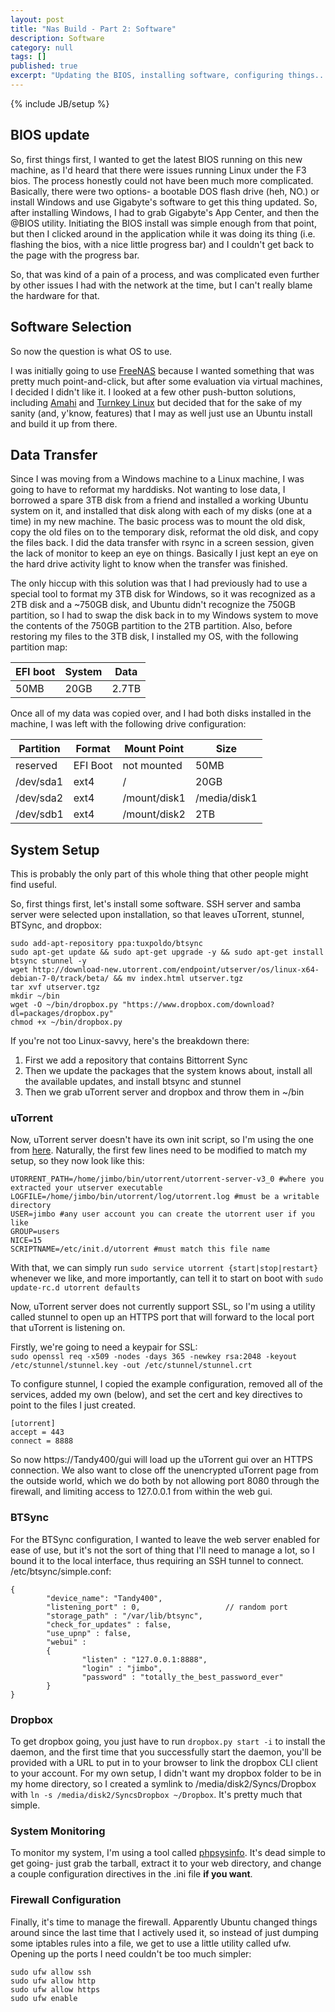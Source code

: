 ```yaml
---
layout: post
title: "Nas Build - Part 2: Software"
description: Software
category: null
tags: []
published: true
excerpt: "Updating the BIOS, installing software, configuring things..."
---
```


{% include JB/setup %}

## BIOS update

So, first things first, I wanted to get the latest BIOS running on this new machine, as I'd heard that there were issues running Linux under the F3 bios. The process honestly could not have been much more complicated. Basically, there were two options- a bootable DOS flash drive (heh, NO.) or install Windows and use Gigabyte's software to get this thing updated. So, after installing Windows, I had to grab Gigabyte's App Center, and then the @BIOS utility. Initiating the BIOS install was simple enough from that point, but then I clicked around in the application while it was doing its thing (i.e. flashing the bios, with a nice little progress bar) and I couldn't get back to the page with the progress bar.

So, that was kind of a pain of a process, and was complicated even further by other issues I had with the network at the time, but I can't really blame the hardware for that.

## Software Selection

So now the question is what OS to use.

I was initially going to use [FreeNAS](http://www.freenas.org/) because I wanted something that was pretty much point-and-click, but after some evaluation via virtual machines, I decided I didn't like it. I looked at a few other push-button solutions, including [Amahi](https://www.amahi.org/) and [Turnkey Linux](http://www.turnkeylinux.org/) but decided that for the sake of my sanity (and, y'know, features) that I may as well just use an Ubuntu install and build it up from there.

## Data Transfer

Since I was moving from a Windows machine to a Linux machine, I was going to have to reformat my harddisks. Not wanting to lose data, I borrowed a spare 3TB disk from a friend and installed a working Ubuntu system on it, and installed that disk along with each of my disks (one at a time) in my new machine. The basic process was to mount the old disk, copy the old files on to the temporary disk, reformat the old disk, and copy the files back. I did the data transfer with rsync in a screen session, given the lack of monitor to keep an eye on things. Basically I just kept an eye on the hard drive activity light to know when the transfer was finished.

The only hiccup with this solution was that I had previously had to use a special tool to format my 3TB disk for Windows, so it was recognized as a 2TB disk and a ~750GB disk, and Ubuntu didn't recognize the 750GB partition, so I had to swap the disk back in to my Windows system to move the contents of the 750GB partition to the 2TB partition. Also, before restoring my files to the 3TB disk, I installed my OS, with the following partition map:

| EFI boot | System | Data  |
|----------|--------|-------|
| 50MB     | 20GB   | 2.7TB |

Once all of my data was copied over, and I had both disks installed in the machine, I was left with the following drive configuration:

| Partition | Format | Mount Point | Size |
|-----------|--------|-------------|------|
|reserved  | EFI Boot| not mounted| 50MB|
|/dev/sda1  | ext4| / | 20GB |
|/dev/sda2 | ext4 | /mount/disk1 | /media/disk1 | 2.7TB |
|/dev/sdb1 | ext4 | /mount/disk2 | 2TB |


## System Setup

This is probably the only part of this whole thing that other people might find useful.

So, first things first, let's install some software. SSH server and samba server were selected upon installation, so that leaves uTorrent, stunnel, BTSync, and dropbox:

```
sudo add-apt-repository ppa:tuxpoldo/btsync  
sudo apt-get update && sudo apt-get upgrade -y && sudo apt-get install btsync stunnel -y  
wget http://download-new.utorrent.com/endpoint/utserver/os/linux-x64-debian-7-0/track/beta/ && mv index.html utserver.tgz  
tar xvf utserver.tgz  
mkdir ~/bin  
wget -O ~/bin/dropbox.py "https://www.dropbox.com/download?dl=packages/dropbox.py"  
chmod +x ~/bin/dropbox.py  
```

If you're not too Linux-savvy, here's the breakdown there:
1. First we add a repository that contains Bittorrent Sync
2. Then we update the packages that the system knows about, install all the available updates, and install btsync and stunnel
3. Then we grab uTorrent server and dropbox and throw them in ~/bin

### uTorrent
Now, uTorrent server doesn't have its own init script, so I'm using the one from [here](https://github.com/vortex-5/utorrent_initd/blob/master/utorrent). Naturally, the first few lines need to be modified to match my setup, so they now look like this:

```
UTORRENT_PATH=/home/jimbo/bin/utorrent/utorrent-server-v3_0 #where you extracted your utserver executable  
LOGFILE=/home/jimbo/bin/utorrent/log/utorrent.log #must be a writable directory  
USER=jimbo #any user account you can create the utorrent user if you like  
GROUP=users  
NICE=15  
SCRIPTNAME=/etc/init.d/utorrent #must match this file name  
```

With that, we can simply run `sudo service utorrent {start|stop|restart}` whenever we like, and more importantly, can tell it to start on boot with `sudo update-rc.d utorrent defaults`

Now, uTorrent server does not currently support SSL, so I'm using a utility called stunnel to open up an HTTPS port that will forward to the local port that uTorrent is listening on.

Firstly, we're going to need a keypair for SSL:  
`sudo openssl req -x509 -nodes -days 365 -newkey rsa:2048 -keyout /etc/stunnel/stunnel.key -out /etc/stunnel/stunnel.crt`

To configure stunnel, I copied the example configuration, removed all of the services, added my own (below), and set the cert and key directives to point to the files I just created.
```
[utorrent]  
accept = 443  
connect = 8888  
```


So now https://Tandy400/gui will load up the uTorrent gui over an HTTPS connection. We also want to close off the unencrypted uTorrent page from the outside world, which we do both by not allowing port 8080 through the firewall, and limiting access to 127.0.0.1 from within the web gui.

### BTSync
For the BTSync configuration, I wanted to leave the web server enabled for ease of use, but it's not the sort of thing that I'll need to manage a lot, so I bound it to the local interface, thus requiring an SSH tunnel to connect.  
/etc/btsync/simple.conf:  

```
{  
        "device_name": "Tandy400",  
        "listening_port" : 0,                   // random port  
        "storage_path" : "/var/lib/btsync",  
        "check_for_updates" : false,  
        "use_upnp" : false,  
        "webui" :  
        {  
                "listen" : "127.0.0.1:8888",  
                "login" : "jimbo",  
                "password" : "totally_the_best_password_ever"  
        }  
}  
```

### Dropbox

To get dropbox going, you just have to run `dropbox.py start -i` to install the daemon, and the first time that you successfully start the daemon, you'll be provided with a URL to put in to your browser to link the dropbox CLI client to your account. For my own setup, I didn't want my dropbox folder to be in my home directory, so I created a symlink to /media/disk2/Syncs/Dropbox with `ln -s /media/disk2/SyncsDropbox ~/Dropbox`.
It's pretty much that simple.

### System Monitoring

To monitor my system, I'm using a tool called [phpsysinfo](https://codeload.github.com/phpsysinfo/). It's dead simple to get going- just grab the tarball, extract it to your web directory, and change a couple configuration directives in the .ini file **if you want**.


### Firewall Configuration

Finally, it's time to manage the firewall. Apparently Ubuntu changed things around since the last time that I actively used it, so instead of just dumping some iptables rules into a file, we get to use a little utility called ufw.
Opening up the ports I need couldn't be too much simpler:

```
sudo ufw allow ssh  
sudo ufw allow http  
sudo ufw allow https  
sudo ufw enable  
```

